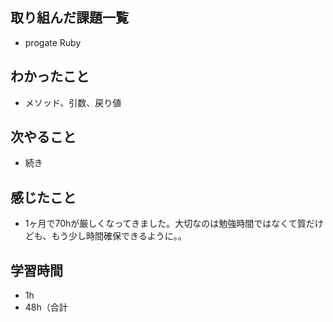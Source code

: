 ## 取り組んだ課題一覧
- progate Ruby
## わかったこと
- メソッド、引数、戻り値
## 次やること
- 続き
## 感じたこと
- 1ヶ月で70hが厳しくなってきました。大切なのは勉強時間ではなくて質だけども、もう少し時間確保できるように。。
## 学習時間
- 1h
- 48h（合計
